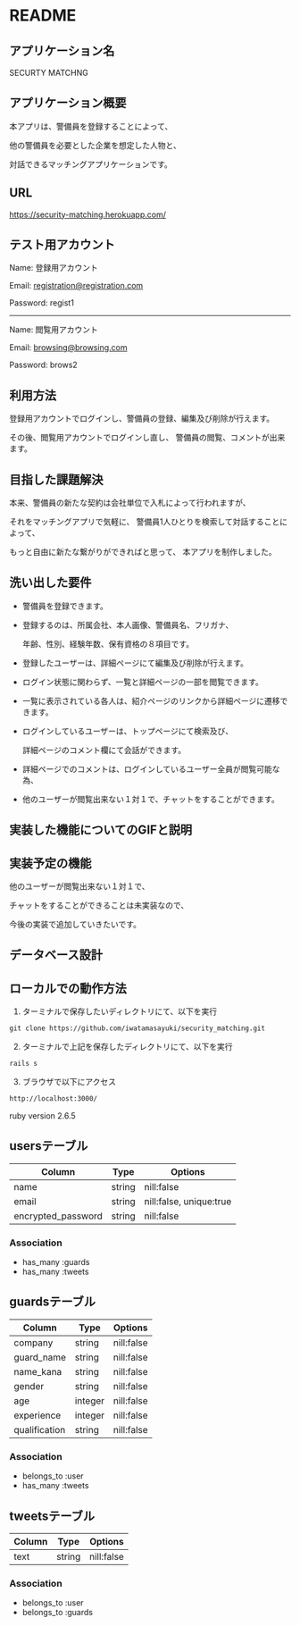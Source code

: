 # README

## アプリケーション名

SECURTY MATCHNG

## アプリケーション概要

本アプリは、警備員を登録することによって、

他の警備員を必要とした企業を想定した人物と、

対話できるマッチングアプリケーションです。

## URL

https://security-matching.herokuapp.com/

## テスト用アカウント

Name: 登録用アカウント

Email: registration@registration.com

Password: regist1

***

Name: 閲覧用アカウント

Email: browsing@browsing.com

Password: brows2

## 利用方法

登録用アカウントでログインし、警備員の登録、編集及び削除が行えます。

その後、閲覧用アカウントでログインし直し、
警備員の閲覧、コメントが出来ます。

## 目指した課題解決

本来、警備員の新たな契約は会社単位で入札によって行われますが、

それをマッチングアプリで気軽に、
警備員1人ひとりを検索して対話することによって、

もっと自由に新たな繋がりができればと思って、
本アプリを制作しました。

## 洗い出した要件

- 警備員を登録できます。

- 登録するのは、所属会社、本人画像、警備員名、フリガナ、

  年齢、性別、経験年数、保有資格の８項目です。

- 登録したユーザーは、詳細ページにて編集及び削除が行えます。

- ログイン状態に関わらず、一覧と詳細ページの一部を閲覧できます。

- 一覧に表示されている各人は、紹介ページのリンクから詳細ページに遷移できます。

- ログインしているユーザーは、トップページにて検索及び、

  詳細ページのコメント欄にて会話ができます。

- 詳細ページでのコメントは、ログインしているユーザー全員が閲覧可能な為、

- 他のユーザーが閲覧出来ない１対１で、チャットをすることができます。

## 実装した機能についてのGIFと説明

## 実装予定の機能

他のユーザーが閲覧出来ない１対１で、

チャットをすることができることは未実装なので、

今後の実装で追加していきたいです。

## データベース設計

## ローカルでの動作方法

1. ターミナルで保存したいディレクトリにて、以下を実行

```vb
git clone https://github.com/iwatamasayuki/security_matching.git
```

2. ターミナルで上記を保存したディレクトリにて、以下を実行

```vb
rails s
```

3. ブラウザで以下にアクセス

```vb
http://localhost:3000/
```

ruby version  2.6.5

## usersテーブル

| Column             | Type       | Options                  |
| ------------------ | ---------- | ------------------------ |
| name               | string     | nill:false               |
| email              | string     | nill:false,  unique:true | 
| encrypted_password | string     | nill:false               |

### Association
- has_many :guards
- has_many :tweets

## guardsテーブル

| Column             | Type       | Options                  |
| ------------------ | ---------- | ------------------------ |
| company            | string     | nill:false               |
| guard_name         | string     | nill:false               |
| name_kana          | string     | nill:false               |
| gender             | string     | nill:false               |
| age                | integer    | nill:false               |
| experience         | integer    | nill:false               |
| qualification      | string     | nill:false               |


### Association
- belongs_to :user
- has_many :tweets

## tweetsテーブル

| Column             | Type       | Options                  |
| ------------------ | ---------- | ------------------------ |
| text               | string     | nill:false               |

### Association
- belongs_to :user
- belongs_to :guards